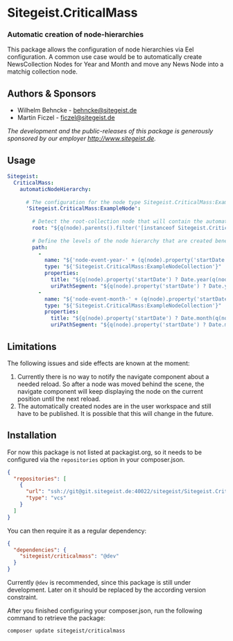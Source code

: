 # Sitegeist.CriticalMass
### Automatic creation of node-hierarchies 

This package allows the configuration of node hierarchies via Eel configuration. 
A common use case would be to automatically create NewsCollection Nodes for Year and Month 
and move any News Node into a matchig collection node.

## Authors & Sponsors

* Wilhelm Behncke - behncke@sitegeist.de
* Martin Ficzel - ficzel@sitegeist.de

*The development and the public-releases of this package is generously sponsored 
by our employer http://www.sitegeist.de.*

## Usage

```yaml
Sitegeist:
  CriticalMass:
    automaticNodeHierarchy:
    
      # The configuration for the node type Sitegeist.CriticalMass:ExampleNode     
      'Sitegeist.CriticalMass:ExampleNode':
      
        # Detect the root-collection node that will contain the automatically created node hierarchy
        root: "${q(node).parents().filter('[instanceof Sitegeist.CriticalMass:ExampleNodeCollection]').slice(-1, 1).get(0)}"
        
        # Define the levels of the node hierarchy that are created beneath the root node
        path:
          -
            name: "${'node-event-year-' + (q(node).property('startDate') ? Date.year(q(node).property('startDate')) : 'no-year')}"
            type: "${'Sitegeist.CriticalMass:ExampleNodeCollection'}"
            properties:
              title: "${q(node).property('startDate') ? Date.year(q(node).property('startDate')) : 'no-year'}"
              uriPathSegment: "${q(node).property('startDate') ? Date.year(q(node).property('startDate')) : 'no-year'}"
          -
            name: "${'node-event-month-' + (q(node).property('startDate') ? Date.month(q(node).property('startDate')) : 'no-month')}"
            type: "${'Sitegeist.CriticalMass:ExampleNodeCollection'}"
            properties:
              title: "${q(node).property('startDate') ? Date.month(q(node).property('startDate')) : 'no-month'}"
              uriPathSegment: "${q(node).property('startDate') ? Date.month(q(node).property('startDate')) : 'no-month'}"
```

## Limitations 

The following issues and side effects are known at the moment:

1. Currently there is no way to notify the navigate component about a 
   needed reload. So after a node was moved behind the scene, the navigate 
   component will keep displaying the node on the current position until 
   the next reload.
2. The automatically created nodes are in the user workspace and still 
   have to be published. It is possible that this will change in the future.



## Installation 

For now this package is not listed at packagist.org, so it needs to be configured via the `repositories` option in your composer.json.

```json
{
  "repositories": [
    {
      "url": "ssh://git@git.sitegeist.de:40022/sitegeist/Sitegeist.CriticalMass.git",
      "type": "vcs"
    }
  ]
}
```

You can then require it as a regular dependency:

```json
{
  "dependencies": {
    "sitegeist/criticalmass": "@dev"
  }
}
```

Currently `@dev` is recommended, since this package is still under development. Later on it should be replaced by the according version constraint.

After you finished configuring your composer.json, run the following command to retrieve the package:

```shell
composer update sitegeist/criticalmass
```